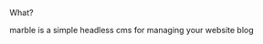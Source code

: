 # [](/apps/web/public/og.jpg)

What?

marble is a simple headless cms for managing your website blog
